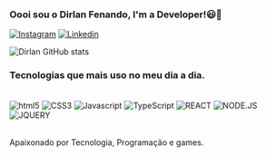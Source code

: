 ### Oooi sou o Dirlan Fenando,  I'm a Developer!😃👋

[![Instagram](https://img.shields.io/badge/Instagram-E4405F?style=for-the-badge&logo=instagram&logoColor=white)](https://www.instagram.com/dirlan18_ccb/)
[![Linkedin](https://img.shields.io/badge/LinkedIn-0077B5?style=for-the-badge&logo=linkedin&logoColor=white)](https://www.linkedin.com/in/dirlan-python-dev/)

![Dirlan GitHub stats](https://github-readme-stats.vercel.app/api?username=DirlanFRR&show_icons=true&theme=onedark)

### Tecnologias que mais uso no meu dia a dia.

<div style="display: inline_block"><br/>
  <img align="center" alt="html5" src="https://img.shields.io/badge/HTML-239120?style=for-the-badge&logo=html5&logoColor=white" />
  <img align="center" alt="CSS3" src="https://img.shields.io/badge/CSS-239120?&style=for-the-badge&logo=css3&logoColor=white" />
  <img align="center" alt="Javascript" src="https://img.shields.io/badge/JavaScript-323330?style=for-the-badge&logo=javascript&logoColor=F7DF1E" />
  <img align="center" alt="TypeScript" src="https://img.shields.io/badge/TypeScript-007ACC?style=for-the-badge&logo=typescript&logoColor=white" />
  <img align="center" alt="REACT" src="https://img.shields.io/badge/React-20232A?style=for-the-badge&logo=react&logoColor=61DAFB" />
  <img align="center" alt="NODE.JS" src="https://img.shields.io/badge/Node.js-43853D?style=for-the-badge&logo=node.js&logoColor=white" />
  <img align="center" alt="JQUERY" src="https://img.shields.io/badge/jQuery-0769AD?style=for-the-badge&logo=jquery&logoColor=white" />

</div></br>

Apaixonado por Tecnologia, Programação e games.


